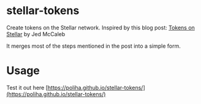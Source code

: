 # stellar-tokens
Create tokens on the Stellar network. 
Inspired by this blog post: [Tokens on Stellar](https://www.stellar.org/blog/tokens-on-stellar/) by Jed McCaleb

It merges most of the steps mentioned in the post into a simple form.

# Usage
Test it out here [https://poliha.github.io/stellar-tokens/](https://poliha.github.io/stellar-tokens/)
